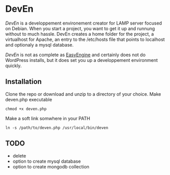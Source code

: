 # DevEn

_DevEn_ is a developpement environement creator for LAMP server focused on Debian.
When you start a project, you want to get it up and runnung without to much hassle.
DevEn creates a home folder for the project, a virtualhost for Apache, an entry to
the /etc/hosts file that points to localhost and optionaly a mysql database.

_DevEn_ is not as complete as [EasyEngine](https://rtcamp.com/easyengine/) and certainly
does not do WordPress installs, but it does set you up a developpement environment
quickly.

## Installation

Clone the repo or download and unzip to a directory of your choice. Make deven.php
executable

``
chmod +x deven.php
``

Make a soft link somwhere in your PATH

``
ln -s /path/to/deven.php /usr/local/bin/deven
``

## TODO

- delete
- option to create mysql database
- option to create mongodb collection
